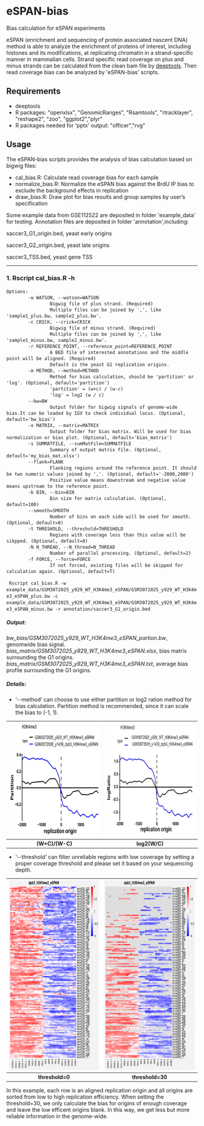 # eSPAN-bias
Bias calculation for eSPAN experiments

eSPAN (enrichment and sequencing of protein associated nascent DNA) method is able to analyze the enrichment of proteins of interest, including histones and its modifications, at replicating chromatin in a strand-specific manner in mammalian cells. Strand specific read coverage on plus and minus strands can be calculated from the clean bam file by [deeptools](https://deeptools.readthedocs.io/en/develop/content/tools/bamCoverage.html). Then read coverage bias can be analyzed by 'eSPAN-bias' scripts.

## Requirements
* deeptools
* R packages: "openxlsx", "GenomicRanges", "Rsamtools", "rtracklayer", "reshape2", "zoo", "ggplot2","plyr"
* R packages needed for 'pptx' output: "officer","rvg"

## Usage
The eSPAN-bias scripts provides the analysis of bias calculation based on bigwig files:
* cal_bias.R: Calculate read coverage bias for each sample
* normalize_bias.R: Normalize the eSPAN bias against the BrdU IP bias to exclude the background effects in replication
* draw_bias.R: Draw plot for bias results and group samples by user’s specification

Some example data from GSE112522 are deposited in folder 'example_data' for testing. Annotation files are deposited in folder 'annotation',including:

saccer3_G1_origin.bed, yeast early origins

saccer3_G2_origin.bed, yeast late origins

saccer3_TSS.bed, yeast gene TSS

***
### 1. Rscript cal_bias.R -h
```
Options:
        -w WATSON, --watson=WATSON
                Bigwig file of plus strand. (Required)
                Multiple files can be joined by ',', like 'sample1_plus.bw, sample2_plus.bw'.
        -c CRICK, --crick=CRICK
                Bigwig file of minus strand. (Required)
                Multiple files can be joined by ',', like 'sample1_minus.bw, sample2_minus.bw'. 
        -r REFERENCE_POINT, --reference_point=REFERENCE_POINT
                A BED file of interested annotations and the middle point will be aligned. (Required)
                Default is the yeast G1 replication origins.
        -m METHOD, --method=METHOD
                Method for bias calculation, should be 'partition' or 'log'. (Optional, default='partition')
                'partition' = (w+c) / (w-c)
                'log' = log2 (w / c)
        --bw=BW
                Output folder for bigwig signals of genome-wide bias.It can be loaded by IGV to check individual locus. (Optional, default='bw_bias')
        -o MATRIX, --matrix=MATRIX
                Output folder for bias matrix. Will be used for bias normalization or bias plot. (Optional, default='bias_matrix')
        -s SUMMATFILE, --sumMatFile=SUMMATFILE
                Summary of output matrix file. (Optional, default='my_bias_mat.xlsx')
        --flank=FLANK
                Flanking regions around the reference point. It should be two numeric values joined by ','. (Optional, default='-2000,2000')
                Positive value means downstream and negative value means upstream to the reference point.
        -b BIN, --bin=BIN
                Bin size for matrix calculation. (Optional, default=100)
        --smooth=SMOOTH
                Number of bins on each side will be used for smooth. (Optional, default=0)
        -t THRESHOLD, --threshold=THRESHOLD
                Regions with coverage less than this value will be sikpped. (Optional, default=0)
        -N N_THREAD, --N_thread=N_THREAD
                Number of parallel processing. (Optional, default=2)
        -f FORCE, --force=FORCE
                If not forced, existing files will be skipped for calculation again. (Optional, default=T)
```
` Rscript cal_bias.R -w example_data/GSM3072025_y929_WT_H3K4me3_eSPAN/GSM3072025_y929_WT_H3K4me3_eSPAN_plus.bw -c example_data/GSM3072025_y929_WT_H3K4me3_eSPAN/GSM3072025_y929_WT_H3K4me3_eSPAN_minus.bw -r annotation/saccer3_G1_origin.bed`
##### Output:
*bw_bias/GSM3072025_y929_WT_H3K4me3_eSPAN_partion.bw*, genomwide bias signal.
*bias_matrix/GSM3072025_y929_WT_H3K4me3_eSPAN.xlsx*, bias matrix surrounding the G1 origins.
*bias_matrix/GSM3072025_y929_WT_H3K4me3_eSPAN.txt*, average bias profile surrounding the G1 origins.

##### Details:
* ‘--method’ can choose to use either partition or log2 ration method for bias calculation. Partition method is recommended, since it can scale the bias to (-1, 1).

| <img src="./graph/partition.jpg" width="300" height="300"/> | <img src="./graph/logRatio.jpg" width="300" height="300" /> |
| :--: | :--: |
| **(W+C)/(W-C)** | **log2(W/C)** |

* ‘--threshold’ can filter unreliable regions with low coverage by setting a proper coverage threshold and please set it based on your sequencing depth.

| <img src="./graph/th0_dpb3_heatmap.png" width="300" height="500"/> | <img src="./graph/th30_dpb3_heatmap.png" width="300" height="500" /> |
| :--: | :--: |
| **threshold=0** | **threshold=30** |

In this example, each row is an aligned replication origin and all origins are sorted from low to high replication efficiency. When setting the threshold=30, we only calculate the bias for origins of enough coverage and leave the low efficent origins blank. In this way, we get less but more reliable information in the genome-wide. 

